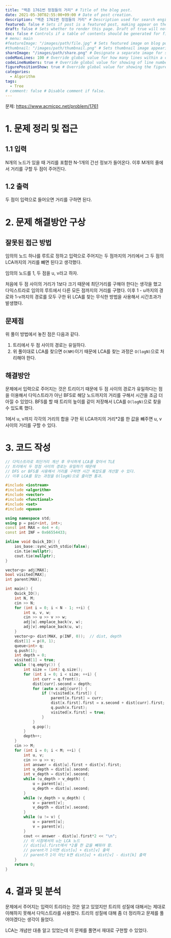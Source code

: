 ```yaml
---
title: "백준 1761번 정점들의 거리" # Title of the blog post.
date: 2021-05-30T02:55:00+09:00 # Date of post creation.
description: "백준 1761번 정점들의 거리" # Description used for search engine.
featured: false # Sets if post is a featured post, making appear on the home page side bar.
draft: false # Sets whether to render this page. Draft of true will not be rendered.
toc: false # Controls if a table of contents should be generated for first-level links automatically.
# menu: main
#featureImage: "/images/path/file.jpg" # Sets featured image on blog post.
#thumbnail: "/images/path/thumbnail.png" # Sets thumbnail image appearing inside card on homepage.
shareImage: "/images/path/share.png" # Designate a separate image for social media sharing.
codeMaxLines: 100 # Override global value for how many lines within a code block before auto-collapsing.
codeLineNumbers: true # Override global value for showing of line numbers within code block.
figurePositionShow: true # Override global value for showing the figure label.
categories:
  - Algorithm
tags:
  - Tree
# comment: false # Disable comment if false.
---
```


문제: https://www.acmicpc.net/problem/1761

# 1. 문제 정리 및 접근

## 1.1 입력

N개의 노드가 있을 때 거리를 포함한 N-1개의 간선 정보가 들어온다. 이후 M개의 줄에서 거리를 구할 두 점이 주어진다.


## 1.2 출력

두 점이 입력으로 들어오면 거리를 구하면 된다.

# 2. 문제 해결방안 구상

## 잘못된 접근 방법

임의의 노드 하나를 루트로 정하고 입력으로 주어지는 두 점까지의 거리에서 그 두 점의 LCA까지의 거리를 뺴면 된다고 생각했다. 

임의의 노드를 1, 두 점을 u, v라고 하자.

처음에 두 점 사이의 거리가 1보다 크기 때문에 최단거리를 구해야 한다는 생각을 했고 다익스트라로 임의의 루트에서 다른 모든 점까지의 거리를 구했다. 이후 1 - u까지의 경로와 1-v까지의 경로를 모두 구한 뒤 LCA를 찾는 무식한 방법을 사용해서 시간초과가 발생했다.

## 문제점

위 풀이 방법에서 놓친 점은 다음과 같다.

1. 트리에서 두 점 사이의 경로는 유일하다.
2. 위 풀이대로 LCA를 찾으면 `O(NM)`이기 때문에 LCA를 찾는 과정은 `O(logN)`으로 처리해야 한다.

## 해결방안

문제에서 입력으로 주어지는 것은 트리이기 때문에 두 점 사이의 경로가 유일하다는 점을 이용해서 다익스트라가 아닌 BFS로 해당 노드까지의 거리를 구해서 시간을 조금 더 아낄 수 있었다. BFS를 할 때 트리의 높이를 같이 저장해서 LCA를 `O(logN)`으로 찾을 수 있도록 했다.

1에서 u, v까지 각각의 거리의 합을 구한 뒤 LCA까지의 거리*2를 한 값을 뺴주면 u, v 사이의 거리를 구할 수 있다.


# 3. 코드 작성

```c++
// 다익스트라로 최단거리 계산 후 무식하게 LCA를 찾아서 TLE
// 트리에서 두 정점 사이의 경로는 유일하기 때문에
// DFS or BFS를 사용해서 거리를 구하면 시간 복잡도를 개선할 수 있다.
// 이후 LCA를 찾는 과정을 O(logN)으로 줄이면 통과.

#include <iostream>
#include <algorithm>
#include <vector>
#include <functional>
#include <set>
#include <queue>

using namespace std;
using p = pair<int, int>;
const int MAX = 4e4 + 4;
const int INF = 0x66554433;

inline void Quick_IO() {
    ios_base::sync_with_stdio(false);
    cin.tie(nullptr);
    cout.tie(nullptr);
}

vector<p> adj[MAX];
bool visited[MAX];
int parent[MAX];

int main() {
    Quick_IO();
    int N, M;
    cin >> N;
    for (int i = 0; i < N - 1; ++i) {
        int u, v, w;
        cin >> u >> v >> w;
        adj[u].emplace_back(v, w);
        adj[v].emplace_back(u, w);
    }
    vector<p> dist(MAX, p(INF, 0));  // dist, depth
    dist[1] = p(0, 1);
    queue<int> q;
    q.push(1);
    int depth = 0;
    visited[1] = true;
    while (!q.empty()) {
        int size = (int) q.size();
        for (int i = 0; i < size; ++i) {
            int curr = q.front();
            dist[curr].second = depth;
            for (auto x:adj[curr]) {
                if (!visited[x.first]) {
                    parent[x.first] = curr;
                    dist[x.first].first = x.second + dist[curr].first;
                    q.push(x.first);
                    visited[x.first] = true;
                }
            }
            q.pop();
        }
        depth++;
    }
    cin >> M;
    for (int i = 0; i < M; ++i) {
        int u, v;
        cin >> u >> v;
        int answer = dist[u].first + dist[v].first;
        int u_depth = dist[u].second;
        int v_depth = dist[v].second;
        while (u_depth > v_depth) {
            u = parent[u];
            u_depth = dist[u].second;
        }
        while (v_depth > u_depth) {
            v = parent[v];
            v_depth = dist[v].second;
        }
        while (u != v) {
            u = parent[u];
            v = parent[v];
        }
        cout << answer - dist[u].first*2 << "\n";
        // 이 시점에서의 u는 LCA 노드
        // dist[u].first에서 *2를 한 값을 뺴줘야 함.
        // parent가 1이면 dist[u] + dist[v] 출력
        // parent가 1이 아닌 k면 dist[u] + dist[v] - dist[k] 출력
    }
    return 0;
}
```


# 4. 결과 및 분석

문제에서 주어지는 입력이 트리라는 것은 알고 있었지만 트리의 성질에 대해서는 제대로 이해하지 못해서 다익스트라를 사용했다. 트리의 성질에 대해 좀 더 정리하고 문제를 풀어야겠다는 생각이 들었다.

LCA는 개념만 대충 알고 있었는데 이 문제를 풀면서 재대로 구현할 수 있었다.